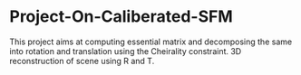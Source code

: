 # Project-On-Caliberated-SFM

This project aims at computing essential matrix and decomposing the same into rotation and translation using the Cheirality constraint. 3D reconstruction of scene using R and T. 
